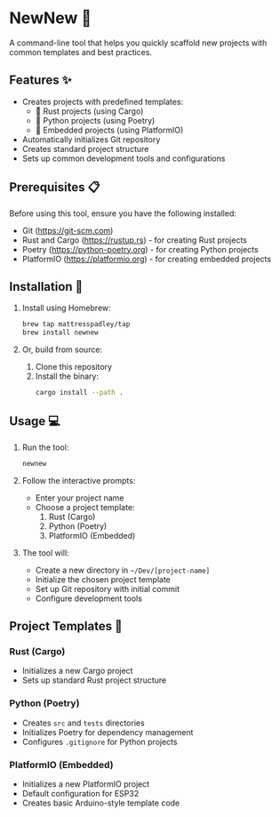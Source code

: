 # NewNew 🚀

A command-line tool that helps you quickly scaffold new projects with common templates and best practices.

## Features ✨

- Creates projects with predefined templates:
  - 🦀 Rust projects (using Cargo)
  - 🐍 Python projects (using Poetry)
  - 🤖 Embedded projects (using PlatformIO)
- Automatically initializes Git repository
- Creates standard project structure
- Sets up common development tools and configurations

## Prerequisites 📋

Before using this tool, ensure you have the following installed:

- Git (https://git-scm.com)
- Rust and Cargo (https://rustup.rs) - for creating Rust projects
- Poetry (https://python-poetry.org) - for creating Python projects
- PlatformIO (https://platformio.org) - for creating embedded projects

## Installation 🔧

1. Install using Homebrew:
   ```bash
   brew tap mattresspadley/tap
   brew install newnew
   ```

2. Or, build from source:
   1. Clone this repository
   2. Install the binary:
      ```bash
      cargo install --path .
      ```

## Usage 💻

1. Run the tool:
   ```bash
   newnew
   ```

2. Follow the interactive prompts:
   - Enter your project name
   - Choose a project template:
     1. Rust (Cargo)
     2. Python (Poetry)
     3. PlatformIO (Embedded)

3. The tool will:
   - Create a new directory in `~/Dev/[project-name]`
   - Initialize the chosen project template
   - Set up Git repository with initial commit
   - Configure development tools

## Project Templates 📁

### Rust (Cargo)
- Initializes a new Cargo project
- Sets up standard Rust project structure

### Python (Poetry)
- Creates `src` and `tests` directories
- Initializes Poetry for dependency management
- Configures `.gitignore` for Python projects

### PlatformIO (Embedded)
- Initializes a new PlatformIO project
- Default configuration for ESP32
- Creates basic Arduino-style template code
